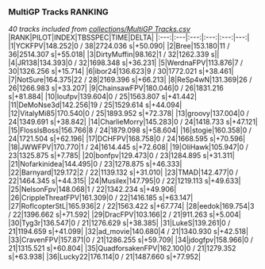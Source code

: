 ### MultiGP Tracks RANKING
*40 tracks included from [collections/MultiGP Tracks.csv](/collections/MultiGP%20Tracks.csv)*
|RANK|PILOT|INDEX|TBSSPEC|TIME|DELTA|
|:---:|:---|:---:|:---:|:---:|---:|
|1|YCKFPV|148.252|0 / 38|2724.036 s|+50.090|
|2|Bree|153.180|11 / 36|2514.307 s|+55.018|
|3|DirtyMuffin|98.162|1 / 32|1262.339 s||
|4|JR138|134.393|0 / 32|1698.348 s|+36.231|
|5|WerdnaFPV|113.876|7 / 30|1326.256 s|+15.714|
|6|ibor24|136.623|9 / 30|1772.021 s|+38.461|
|7|NotSure|164.375|22 / 28|2169.396 s|+66.213|
|8|ReSp4wN|131.369|26 / 26|1266.983 s|+33.207|
|9|ChainsawFPV|180.046|0 / 26|1831.216 s|+81.884|
|10|loufpv|139.604|0 / 25|1563.807 s|+41.442|
|11|DeMoNse3d|142.256|19 / 25|1529.614 s|+44.094|
|12|VitalyMi85|170.540|0 / 25|1893.952 s|+72.378|
|13|groovy|137.004|0 / 24|1349.691 s|+38.842|
|14|CharlieMorry|145.283|0 / 24|1418.733 s|+47.121|
|15|FlossIsBoss|156.766|8 / 24|1879.098 s|+58.604|
|16|stogie|160.358|0 / 24|1721.504 s|+62.196|
|17|DCHFPV|168.758|0 / 24|1668.595 s|+70.596|
|18|JWWFPV|170.770|1 / 24|1614.445 s|+72.608|
|19|OliHawk|105.947|0 / 23|1325.875 s|+7.785|
|20|bonfpv|129.473|0 / 23|1284.895 s|+31.311|
|21|Nofarkinidea|144.495|0 / 23|1278.875 s|+46.333|
|22|Barnyard|129.172|2 / 22|1139.132 s|+31.010|
|23|TMAD|142.477|0 / 22|1464.345 s|+44.315|
|24|Musilex|147.795|0 / 22|1219.113 s|+49.633|
|25|NelsonFpv|148.068|1 / 22|1342.234 s|+49.906|
|26|CrippleThreatFPV|161.309|0 / 22|1416.185 s|+63.147|
|27|RoflcopterStL|165.936|2 / 22|1563.422 s|+67.774|
|28|eedok|169.754|3 / 22|1396.662 s|+71.592|
|29|DracFPV|103.166|2 / 21|911.263 s|+5.004|
|30|Tyg3r|136.547|0 / 21|1276.629 s|+38.385|
|31|LukeS|139.261|0 / 21|1194.659 s|+41.099|
|32|ad_movie|140.680|4 / 21|1340.930 s|+42.518|
|33|CravenFPV|157.871|0 / 21|1286.255 s|+59.709|
|34|jdogfpv|158.966|0 / 21|1315.521 s|+60.804|
|35|QuadforsakenFPV|162.100|0 / 21|1279.352 s|+63.938|
|36|Lucky22|176.114|0 / 21|1487.660 s|+77.952|
